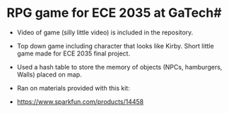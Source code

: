# RPG game for ECE 2035 at GaTech#
* Video of game (silly little video) is included in the repository. 
* Top down game including character that looks like Kirby. Short little game made for ECE 2035 final project.
* Used a hash table to store the memory of objects (NPCs, hamburgers, Walls) placed on map. 
															
* Ran on materials provided with this kit:
* https://www.sparkfun.com/products/14458

